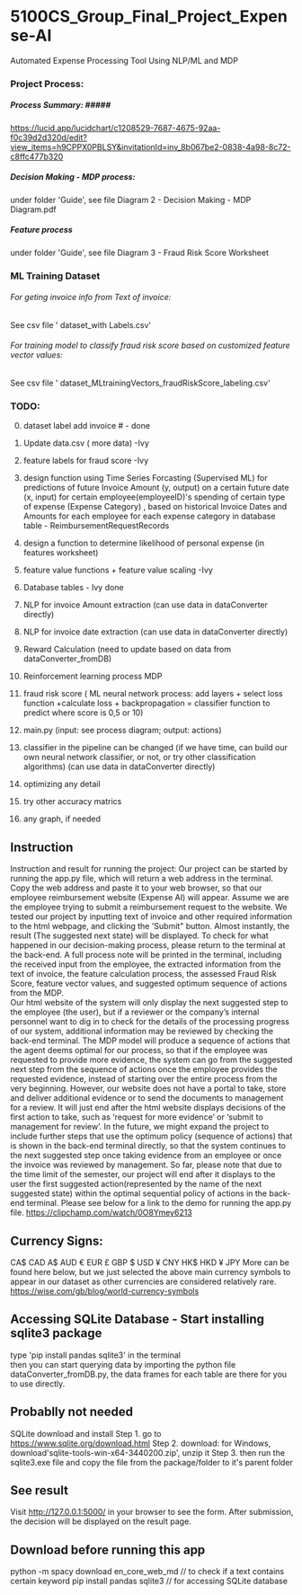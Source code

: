 # 5100CS_Group_Final_Project_Expense-AI
Automated Expense Processing Tool Using NLP/ML and MDP

### Project Process:  ### 
##### Process Summary: #####<br>
https://lucid.app/lucidchart/c1208529-7687-4675-92aa-f0c39d2d320d/edit?view_items=h9CPPX0PBLSY&invitationId=inv_8b067be2-0838-4a98-8c72-c8ffc477b320

##### Decision Making - MDP process: #####
under folder 'Guide', see file Diagram 2 - Decision Making - MDP Diagram.pdf

##### Feature process 
under folder 'Guide', see file Diagram 3 - Fraud Risk Score Worksheet

### ML Training Dataset ###
###### For geting invoice info from Text of invoice: ######   
See csv file ' dataset_with Labels.csv'
###### For training model to classify fraud risk score based on customized feature vector values: ###### 
See csv file ' dataset_MLtrainingVectors_fraudRiskScore_labeling.csv'

### TODO: ###
0. dataset label add invoice #   - done 
1. Update data.csv    ( more data)     -Ivy
2. feature labels for fraud score   -Ivy
3. design function using Time Series Forcasting (Supervised ML) for predictions of future Invoice Amount (y, output) on a certain future date (x, input) for certain employee(employeeID)'s spending of certain type of expense (Expense Category) , based on historical Invoice Dates and Amounts for each employee for each expense category in database table - ReimbursementRequestRecords
4. design a function to determine likelihood of personal expense (in features worksheet)
5. feature value functions + feature value scaling    -Ivy
6. Database tables         - Ivy  done    
7. NLP for invoice Amount extraction (can use data in dataConverter directly)
8. NLP for invoice date extraction (can use data in dataConverter directly)
9. Reward Calculation (need to update based on data from dataConverter_fromDB)
10. Reinforcement learning process        MDP   
11. fraud risk score  ( ML neural network process: add layers + select loss  function         +calculate loss + backpropagation = classifier function to predict where score is 0,5 or 10)
12. main.py    (input: see process diagram; output: actions)


13. classifier in the pipeline can be changed  (if we have time, can build our own neural network classifier, or not, or try other classification algorithms) (can use data in dataConverter directly)
14. optimizing any detail
15. try other accuracy matrics
16. any graph, if needed

## Instruction ##
Instruction and result for running the project: Our project can be started by running the app.py file, which will return a web address in the terminal. Copy the web address and paste it to your web browser,  so that our employee reimbursement website (Expense AI) will appear.  Assume we are the employee trying to submit a reimbursement request to the website.  We tested our project by  inputting text of invoice and other required information to the html webpage, and clicking the 'Submit" button.  Almost instantly, the result (The suggested next state) will be displayed. To check for what happened in our decision-making process,  please return to the terminal at the back-end.  A full process note will be printed in the terminal, including the received input from the employee, the extracted information from the text of invoice, the feature calculation process, the assessed Fraud Risk Score,  feature vector values,  and suggested optimum sequence of actions from the MDP.  
Our html website of the system will only display the next suggested step to the employee (the user), but if a reviewer or the company’s internal personnel want to dig in to check for the details of the processing progress of our system, additional information may be reviewed by checking the back-end terminal.  The MDP model will produce a sequence of actions that the agent deems optimal for our process, so that if the employee was requested to provide more evidence, the system can go from the suggested next step from the sequence of actions once the employee provides the requested evidence, instead of starting over the entire process from the very beginning.   However, our website does not have a portal to take, store and deliver additional evidence or to send the documents to management for a review.  It will just end after the html website displays decisions of the first action to take, such as ‘request for more evidence’ or ‘submit to management for review’. In the future, we might expand the project to include further steps that use the optimum policy (sequence of actions) that is shown in the back-end terminal directly, so that the system continues to the next suggested step once taking evidence from an employee or once the invoice was reviewed by management. 
So far, please note that due to the time limit of the semester, our project will end after it displays to the user the first suggested action(represented by the name of the next suggested state) within the optimal sequential policy of actions in the back-end terminal. 
Please see below for a link to the demo for running the app.py file.
https://clipchamp.com/watch/0O8Ymey6213


## Currency Signs: ## 
CA$     CAD
A$      AUD
€       EUR
£       GBP
$       USD
¥       CNY
HK$     HKD
¥       JPY
More can be found here below, but we just selected the above main currency symbols to appear in our dataset as other currencies are considered relatively rare. 
https://wise.com/gb/blog/world-currency-symbols


## Accessing SQLite Database -  Start installing sqlite3 package
type  'pip install pandas sqlite3' in the terminal  
then you can start querying data by importing the python file dataConverter_fromDB.py, the data frames for each table are there for you to use directly.

## Probablly not needed ##
SQLite download and install
Step 1. go to https://www.sqlite.org/download.html
Step 2. download:    for Windows, download'sqlite-tools-win-x64-3440200.zip',  unzip it
Step 3. then run the sqlite3.exe file and copy the file from the package/folder to it's parent folder


## See result ###
Visit http://127.0.0.1:5000/ in your browser to see the form. After submission, the decision will be displayed on the result page.


## Download before running this app ##
python -m spacy download en_core_web_md                        // to check if a text contains certain keyword
pip install pandas sqlite3                                     // for accessing SQLite database


